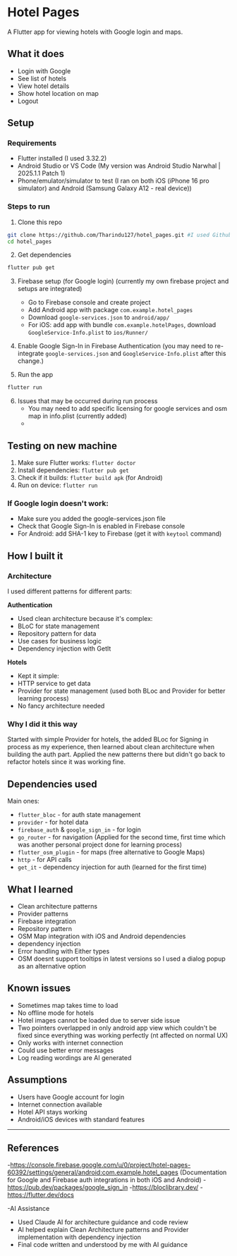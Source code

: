 # Hotel Pages

A Flutter app for viewing hotels with Google login and maps.

## What it does

- Login with Google
- See list of hotels
- View hotel details
- Show hotel location on map
- Logout

## Setup

### Requirements
- Flutter installed (I used 3.32.2)
- Android Studio or VS Code (My version was Android Studio Narwhal | 2025.1.1 Patch 1)
- Phone/emulator/simulator to test (I ran on both iOS (iPhone 16 pro simulator) and Android (Samsung Galaxy A12 - real device))

### Steps to run

1. Clone this repo
```bash
git clone https://github.com/Tharindu127/hotel_pages.git #I used Github for version controlling for better implementation with learning process
cd hotel_pages
```

2. Get dependencies
```bash
flutter pub get
```

3. Firebase setup (for Google login) (currently my own firebase project and setups are integrated)
    - Go to Firebase console and create project
    - Add Android app with package `com.example.hotel_pages`
    - Download `google-services.json` to `android/app/`
    - For iOS: add app with bundle `com.example.hotelPages`, download `GoogleService-Info.plist` to `ios/Runner/`

4. Enable Google Sign-In in Firebase Authentication (you may need to re-integrate `google-services.json` and `GoogleService-Info.plist` after this change.)

5. Run the app
```bash
flutter run
```

6. Issues that may be occurred during run process
    - You may need to add specific licensing for google services and osm map in info.plist (currently added)
    - 

## Testing on new machine

1. Make sure Flutter works: `flutter doctor`
2. Install dependencies: `flutter pub get`
3. Check if it builds: `flutter build apk` (for Android)
4. Run on device: `flutter run`

### If Google login doesn't work:
- Make sure you added the google-services.json file
- Check that Google Sign-In is enabled in Firebase console
- For Android: add SHA-1 key to Firebase (get it with `keytool` command)

## How I built it

### Architecture
I used different patterns for different parts:

**Authentication** 
- Used clean architecture because it's complex:
- BLoC for state management
- Repository pattern for data
- Use cases for business logic
- Dependency injection with GetIt

**Hotels** 
- Kept it simple:
- HTTP service to get data
- Provider for state management (used both BLoc and Provider for better learning process)
- No fancy architecture needed

### Why I did it this way
Started with simple Provider for hotels, the added BLoc for Signing in process as my experience, then learned about clean architecture when building the auth part. Applied the new patterns there but didn't go back to refactor hotels since it was working fine.

## Dependencies used

Main ones:
- `flutter_bloc` - for auth state management
- `provider` - for hotel data
- `firebase_auth` & `google_sign_in` - for login
- `go_router` - for navigation (Applied for the second time, first time which was another personal project done for learning process)
- `flutter_osm_plugin` - for maps (free alternative to Google Maps)
- `http` - for API calls
- `get_it` - dependency injection for auth (learned for the first time)

## What I learned

- Clean architecture patterns
- Provider patterns
- Firebase integration
- Repository pattern
- OSM Map integration with iOS and Android dependencies
- dependency injection
- Error handling with Either types
- OSM doesnt support tooltips in latest versions so I used a dialog popup as an alternative option

## Known issues

- Sometimes map takes time to load
- No offline mode for hotels
- Hotel images cannot be loaded due to server side issue
- Two pointers overlapped in only android app view which couldn't be fixed since everything was working perfectly (nt affected on normal UX)
- Only works with internet connection
- Could use better error messages
- Log reading wordings are AI generated

## Assumptions

- Users have Google account for login
- Internet connection available
- Hotel API stays working
- Android/iOS devices with standard features
---

## References

-https://console.firebase.google.com/u/0/project/hotel-pages-60392/settings/general/android:com.example.hotel_pages (Documentation for Google and Firebase auth integrations in both iOS and Android)
-https://pub.dev/packages/google_sign_in
-https://bloclibrary.dev/
-https://flutter.dev/docs

-AI Assistance
 - Used Claude AI for architecture guidance and code review
 - AI helped explain Clean Architecture patterns and Provider implementation with dependency injection
 - Final code written and understood by me with AI guidance